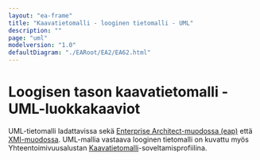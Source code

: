 ```yaml
---
layout: "ea-frame"
title: "Kaavatietomalli - looginen tietomalli - UML"
description: ""
page: "uml"
modelversion: "1.0"
defaultDiagram: "./EARoot/EA2/EA62.html"
---
```

# Loogisen tason kaavatietomalli - UML-luokkakaaviot
UML-tietomalli ladattavissa sekä [Enterprise Architect-muodossa (eap)](https://github.com/YM-rakennettu-ymparisto/AK-YK-tietomallit/blob/master/looginen-tietomalli/Kaavatietomalli.eap?raw=true) että [XMI-muodossa](https://raw.githubusercontent.com/YM-rakennettu-ymparisto/AK-YK-tietomallit/master/looginen-tietomalli/Kaavatietomalli.xmi). UML-mallia vastaava looginen tietomalli on kuvattu myös Yhteentoimivuusalustan [Kaavatietomalli](https://tietomallit.suomi.fi/model/rytj-kaava/)-soveltamisprofiilina.